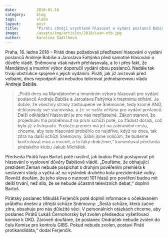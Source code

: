 ```yaml
---
date:         2018-01-16
category:     blog
tags:         vláda
layout:       post
title:        "Piráti chtějí urychleně hlasovat o vydání poslanců Babiše a Faltýnka. Vládu nepodpoří"
image:        /assets/img/articles/2018/ivan-ntb.jpg
author:       Karolína Sadílková
---
```

 
Praha, 16. ledna 2018 – Piráti dnes požadovali předřazení hlasování o vydání poslanců Andreje Babiše a Jaroslava Faltýnka před samotné hlasování o důvěře vládě. Sněmovna však návrh přehlasovala, a to i přes fakt, že Mandátový a imunitní výbor doporučil vydání obou poslanců. Nadále tak trvají obstrukce spojené s jejich vydáním. Piráti, jak již avizovali před volbami, dnes nepodpoří ani nebudou tolerovat jednobarevnou vládu Andreje Babiše.
 
> „Piráti dnes na Mandátovém a imunitním výboru hlasovali pro vydání poslanců Andreje Babiše a Jaroslava Faltýnka k trestnímu stíhání. Je dobře, že všechny strany zastoupené ve Sněmovně, tedy kromě ANO, deklarovaly své stanovisko, a že se našla většina pro vydání poslanců. Další odkládání hlasování je pro nás nepřijatelné. Zákon stanoví, že projednání má proběhnout na první schůzi poté, co žádost dorazí, což bylo již v listopadu. Protože premiér má jet na zahraniční cestu, chceme, aby toto hlasování proběhlo co nejdříve, když ne dnes, tak zítra na další schůzi Sněmovny. Slíbili jsme voličům, že budeme kontrolovat moc a mocné, a to taky dodržíme,“ komentoval předseda pirátského klubu Jakub Michálek.
 
Předseda Pirátů Ivan Bartoš poté nastínil, jak budou Piráti postupovat při hlasování o vyslovení důvěry Babišově vládě. „Doufáme, že obhajující prezident Zeman nebude pospíchat s druhým pověřením premiéra k sestavení vlády a vyčká až na výsledek druhého kola prezidentské volby. Rovněž doufám, že jeho slova o nutnosti 101 hlasů pro pověření budou mít delší trvání, než slib, že se nebude účastnit televizních debat,“ doplnil Bartoš.
 
Pirátský poslanec Mikuláš Ferjenčík poté doplnil informace o očekávaném průběhu dnešní a zítřejší schůze Sněmovny: „Šestá schůze, která začne zítra, obsahuje pro nás důležité věci. V personálních otázkách chceme, aby poslanec Pirátů Lukáš Černohorský byl zvolen předsedou vyšetřovací komise k OKD. Zároveň doufáme, že poslanec Ondráček nebude zvolen do čela Komise pro kontrolu GIBS. Pokud nebude zvolen, postaví Piráti protikandidáta,“ dodal Ferjenčík.
